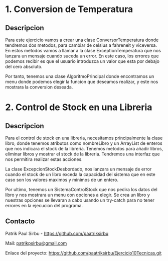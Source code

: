# 1. Conversion de Temperatura
## Descripcion
Para este ejercicio vamos a crear una clase ConversorTemperatura donde tendremos dos metodos, para cambiar de celsius a fahreneit y viceversa. En estos metodos vamos a llamar a la clase ExceptionTemperatura que nos lanzara un mensaje cuando suceda un error. En este caso, los errores que podemos recibir es que el usuario introduzca un valor que esta por debajo del cero absoluto.

Por tanto, tenemos una clase AlgoritmoPrincipal donde encontramos un menu donde podemos elegir la funcion que deseamos realizar, y este nos mostrara la conversion deseada.


# 2. Control de Stock en una Libreria
## Descripcion

Para el control de stock en una libreria, necesitamos principalmente la clase libro, donde tenemos atributos como nombreLibro y un ArrayList de enteros que nos indicara el stock de la libreria. Tenemos metodos para añadir libros, eliminar libros y mostrar el stock de la libreria. Tendremos una interfaz que nos permitira realizar estas acciones.

La clase ExcepcionStockDesbordado, nos lanzara un mensaje de error cuando el stock de un libro exceda la capacidad del sistema que en este caso son los valores maximos y minimos de un entero.

Por ultimo, tenemos un SistemaControlStock que nos pedira los datos del libro y nos mostrara un menu con opciones a elegir. Se crea un libro y nuestras opciones se llevaran a cabo usando un try-catch para no tener errores en la ejecucion del programa.


## Contacto

Patrik Paul Sirbu - https://github.com/paatriksirbu

Mail: patrikpsirbu@gmail.com

Enlace del proyecto: https://github.com/paatriksirbu/Ejercicio10Tecnicas.git

